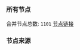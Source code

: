### 所有节点
合并节点总数: `1101`
[节点链接](https://raw.githubusercontent.com/rzhy1/11/master/sub/sub_merge_base64.txt)

### 节点来源
